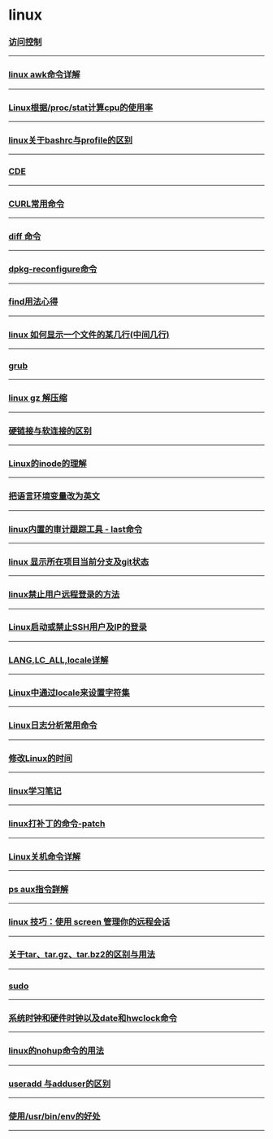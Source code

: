 linux
=====

### [访问控制](access-control)

---

### [linux awk命令详解](awk)

---

### [Linux根据/proc/stat计算cpu的使用率 ](based-on-the-linuxprocstat-cpu-usage)

---

### [linux关于bashrc与profile的区别](bashrc-profile-diff)

---

### [CDE](cde)

---

### [CURL常用命令](curl)

---

### [diff 命令](diff)

---

### [dpkg-reconfigure命令](dpkg-reconfigure)

---

### [find用法心得](find)

---

### [linux 如何显示一个文件的某几行(中间几行)](get-appointed-line-from-a-file)

---

### [grub](grub)

---

### [linux gz 解压缩](gzip)

---

### [硬链接与软连接的区别](hard-link-and-soft-link)

---

### [Linux的inode的理解](inode)

---

### [把语言环境变量改为英文](lang)

---

### [linux内置的审计跟踪工具 - last命令](last)

---

### [linux 显示所在项目当前分支及git状态](linux-according-to-the-current-branch-and-git-state-in-each-respective-project)

---

### [linux禁止用户远程登录的方法](linux-deny-ssh-login)

---

### [Linux启动或禁止SSH用户及IP的登录](linux-ssh-user-ip-login)

---

### [LANG,LC_ALL,locale详解](locale-detail)

---

### [Linux中通过locale来设置字符集](locale)

---

### [Linux日志分析常用命令](log-analysis-commands)

---

### [修改Linux的时间](modify-the-linux)

---

### [linux学习笔记](note)

---

### [linux打补丁的命令-patch](patch)

---

### [Linux关机命令详解](poweroff)

---

### [ps aux指令詳解](ps-aux)

---

### [linux 技巧：使用 screen 管理你的远程会话](screen)

---

### [关于tar、tar.gz、tar.bz2的区别与用法](something-about-tar-targz-tarbz2)

---

### [sudo](sudo)

---

### [系统时钟和硬件时钟以及date和hwclock命令](the-system-clock-and-hardware-clock-as-well-as-the-date-and-hwclock-command)

---

### [linux的nohup命令的用法](the-use-of-the-linux-nohup-command)

---

### [useradd 与adduser的区别](useradd-and-adduser)

---

### [使用/usr/bin/env的好处](usr-bin-env-advantage)

---

